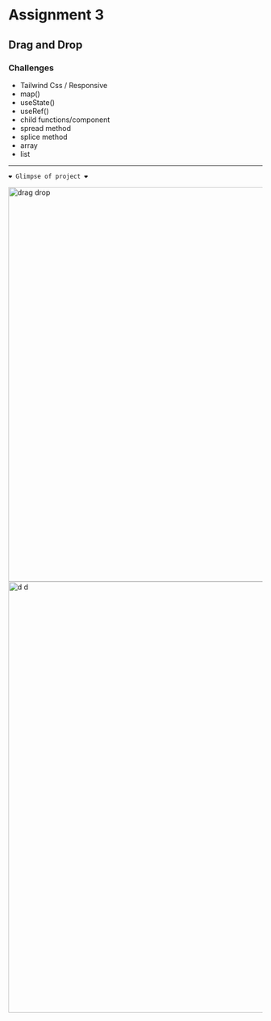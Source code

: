 # Assignment 3


## Drag and Drop 

### Challenges 
- Tailwind Css / Responsive 
- map() 
- useState()
- useRef()
- child functions/component
- spread method 
- splice method
- array
- list 

<hr/> 

`❤️ Glimpse of project ❤️`


<img width="781" alt="drag drop" src="https://github.com/nehapandey-dev/Assignment_3/assets/107861433/0e094109-0aee-4bd5-af3b-44ae7a48b454">


<img width="853" alt="d d" src="https://github.com/nehapandey-dev/Assignment_3/assets/107861433/b0f0dbe3-c104-4e54-9bb0-bdf0dd9e6771">
